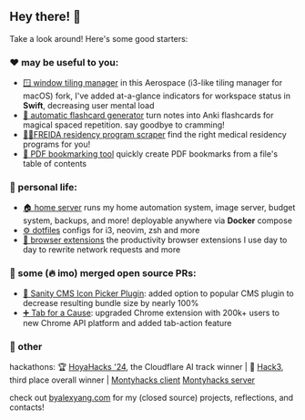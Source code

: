 ## Hey there! 👋

Take a look around! Here's some good starters:

### ♥️ may be useful to you:

- [🪟 window tiling manager](https://github.com/blueputty01/AeroSpace) in this Aerospace (i3-like tiling manager for macOS) fork, I've added at-a-glance indicators for workspace status in **Swift**, decreasing user mental load
- [📄 automatic flashcard generator](https://github.com/blueputty01/md-to-anki) turn notes into Anki flashcards for magical spaced repetition. say goodbye to cramming!
- [👩‍⚕️FREIDA residency program scraper](https://github.com/blueputty01/ama-scraping) find the right medical residency programs for you!
- [📑 PDF bookmarking tool](https://github.com/blueputty01/pdf-bookmarking) quickly create PDF bookmarks from a file's table of contents

### 👤 personal life:

- [🏠 home server](https://github.com/blueputty01/home-server) runs my home automation system, image server, budget system, backups, and more! deployable anywhere via **Docker** compose
- [⚙️ dotfiles](https://github.com/blueputty01/dotfiles) configs for i3, neovim, zsh and more
- [📇 browser extensions](https://github.com/blueputty01/browser-utility-extensions) the productivity browser extensions I use day to day to rewrite network requests and more

### 🫴 some (🔥 imo) merged open source PRs:

- [🎨 Sanity CMS Icon Picker Plugin](https://github.com/christopherafbjur/sanity-plugin-icon-picker/pull/47): added option to popular CMS plugin to decrease resulting bundle size by nearly 100%
- [➕ Tab for a Cause](https://github.com/gladly-team/tab-extensions/issues/17): upgraded Chrome extension with 200k+ users to new Chrome API platform and added tab-action feature

### 👀 other

hackathons:
🏆 [HoyaHacks '24](https://github.com/blueputty01/hoyahacks24), the Cloudflare AI track winner | 🥉 [Hack3](https://github.com/blueputty01/hack3), third place overall winner | [Montyhacks client](https://github.com/blueputty01/ai-farming-client) [Montyhacks server](https://github.com/blueputty01/ai-farming-server)

check out [byalexyang.com](https://byalexyang.com) for my (closed source) projects, reflections, and contacts!
